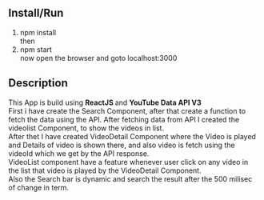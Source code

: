 ## Install/Run
1) npm install <br />
then <br />
2) npm start <br />
now open the browser and goto localhost:3000 <br/>

## Description 
This App is build using <b> ReactJS </b> and <b>YouTube Data API V3 </b> <br />
First i have create the Search Component, after that create a function to fetch the data using the API. After fetching data from API I created the videolist Component, to show the videos in list. <br />
After thet I have created VideoDetail Component where the Video is played and Details of video is shown there, and also video is fetch using the videoId which we get by the API response.<br/>
VideoList component have a feature whenever user click on any video in the list that video is played by the VideoDetail Component.<br/>
Also the Search bar is dynamic and search the result after the 500 milisec of change in term.

